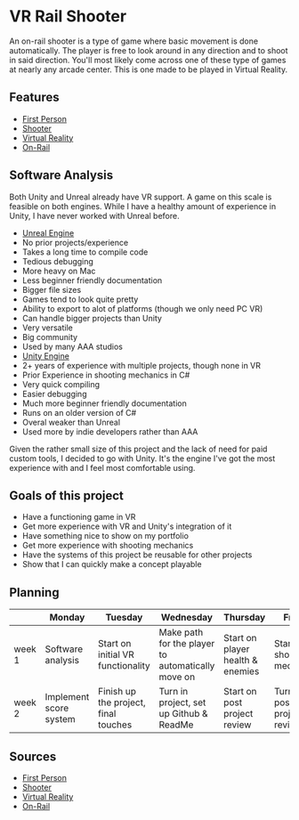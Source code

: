 # VR Rail Shooter
An on-rail shooter is a type of game where basic movement is done automatically. The player is free to look around in any direction and to shoot in said direction. You'll most likely come across one of these type of games at nearly any arcade center. This is one made to be played in Virtual Reality. 

## Features
- [First Person](https://en.wikipedia.org/wiki/First-person_(gaming))
- [Shooter](https://en.wikipedia.org/wiki/Shooter_game)
- [Virtual Reality](https://www.pocket-lint.com/ar-vr/news/136540-what-is-vr-virtual-reality-explained)
- [On-Rail](https://www.giantbomb.com/on-rails/3015-169/)

## Software Analysis
Both Unity and Unreal already have VR support. A game on this scale is feasible on both engines. While I have a healthy amount of experience in Unity, I have never worked with Unreal before.

- [Unreal Engine](https://www.unrealengine.com/en-US/what-is-unreal-engine-4)
- No prior projects/experience
- Takes a long time to compile code
- Tedious debugging
- More heavy on Mac
- Less beginner friendly documentation
- Bigger file sizes
- Games tend to look quite pretty
- Ability to export to alot of platforms (though we only need PC VR)
- Can handle bigger projects than Unity
- Very versatile
- Big community
- Used by many AAA studios
- [Unity Engine](https://unity3d.com/)
- 2+ years of experience with multiple projects, though none in VR
- Prior Experience in shooting mechanics in C#
- Very quick compiling
- Easier debugging
- Much more beginner friendly documentation
- Runs on an older version of C#
- Overal weaker than Unreal
- Used more by indie developers rather than AAA

Given the rather small size of this project and the lack of need for paid custom tools, I decided to go with Unity. It's the engine I've got the most experience with and I feel most comfortable using.

## Goals of this project
- Have a functioning game in VR
- Get more experience with VR and Unity's integration of it
- Have something nice to show on my portfolio
- Get more experience with shooting mechanics
- Have the systems of this project be reusable for other projects
- Show that I can quickly make a concept playable

## Planning 

| | Monday | Tuesday | Wednesday | Thursday | Friday |
| --- | --- | --- | --- | --- | --- |
|week 1 | Software analysis | Start on initial VR functionality | Make path for the player to automatically move on | Start on player health & enemies | Start shooting mechanics | 
|week 2 | Implement score system | Finish up the project, final touches | Turn in project, set up Github & ReadMe | Start on post project review | Turn in post project review |

## Sources
- [First Person](https://en.wikipedia.org/wiki/First-person_(gaming))
- [Shooter](https://en.wikipedia.org/wiki/Shooter_game)
- [Virtual Reality](https://www.pocket-lint.com/ar-vr/news/136540-what-is-vr-virtual-reality-explained)
- [On-Rail](https://www.giantbomb.com/on-rails/3015-169/)
